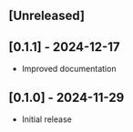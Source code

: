 ## [Unreleased]

## [0.1.1] - 2024-12-17

- Improved documentation

## [0.1.0] - 2024-11-29

- Initial release
